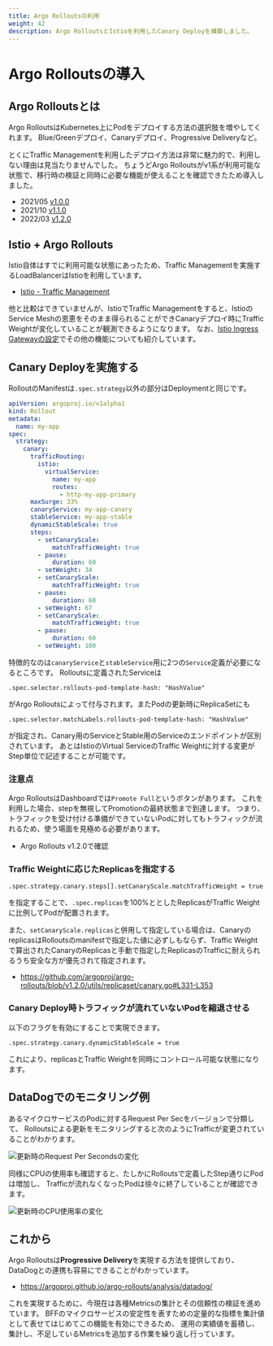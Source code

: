 ```yaml
---
title: Argo Rolloutsの利用
weight: 42
description: Argo RolloutsとIstioを利用したCanary Deployを構築しました。
---
```


# Argo Rolloutsの導入

## Argo Rolloutsとは

Argo RolloutsはKubernetes上にPodをデプロイする方法の選択肢を増やしてくれます。
Blue/Greenデプロイ、Canaryデプロイ、Progressive Deliveryなど。

とくにTraffic Managementを利用したデプロイ方法は非常に魅力的で、利用しない理由は見当たりませんでした。
ちょうどArgo Rolloutsがv1系が利用可能な状態で、移行時の検証と同時に必要な機能が使えることを確認できたため導入しました。

* 2021/05 [v1.0.0](https://github.com/argoproj/argo-rollouts/releases/tag/v1.0.0)
* 2021/10 [v1.1.0](https://github.com/argoproj/argo-rollouts/releases/tag/v1.1.0)
* 2022/03 [v1.2.0](https://github.com/argoproj/argo-rollouts/releases/tag/v1.2.0)

## Istio + Argo Rollouts

Istio自体はすでに利用可能な状態にあったため、Traffic Managementを実施するLoadBalancerはIstioを利用しています。

* [Istio - Traffic Management](https://argoproj.github.io/argo-rollouts/features/traffic-management/istio/)

他と比較はできていませんが、IstioでTraffic Managementをすると、IstioのService Meshの恩恵をそのまま得られることができCanaryデプロイ時にTraffic Weightが変化していることが観測できるようになります。
なお、[Istio Ingress Gatewayの設定](../../service-mesh/traffic-management)でその他の機能についても紹介しています。

## Canary Deployを実施する

RolloutのManifestは`.spec.strategy`以外の部分はDeploymentと同じです。

```yml
apiVersion: argoproj.io/v1alpha1
kind: Rollout
metadata:
  name: my-app
spec:
  strategy:
    canary:
      trafficRouting:
        istio:
          virtualService:
            name: my-app
            routes:
              - http-my-app-primary
      maxSurge: 33%
      canaryService: my-app-canary
      stableService: my-app-stable
      dynamicStableScale: true
      steps:
        - setCanaryScale:
            matchTrafficWeight: true
        - pause:
            duration: 60
        - setWeight: 34
        - setCanaryScale:
            matchTrafficWeight: true
        - pause:
            duration: 60
        - setWeight: 67
        - setCanaryScale:
            matchTrafficWeight: true
        - pause:
            duration: 60
        - setWeight: 100
```


特徴的なのは`canaryService`と`stableService`用に2つの`Service`定義が必要になるところです。
Rolloutsに定義されたServiceは

```
.spec.selector.rollouts-pod-template-hash: "HashValue"
```

がArgo Rolloutsによって付与されます。またPodの更新時にReplicaSetにも

```
.spec.selector.matchLabels.rollouts-pod-template-hash: "HashValue"
```

が指定され、Canary用のServiceとStable用のServiceのエンドポイントが区別されています。
あとはIstioのVirtual ServiceのTraffic Weightに対する変更がStep単位で記述することが可能です。

### 注意点

Argo RolloutsはDashboardでは`Promote Full`というボタンがあります。
これを利用した場合、stepを無視してPromotionの最終状態まで到達します。
つまり、トラフィックを受け付ける準備ができていないPodに対してもトラフィックが流れるため、使う場面を見極める必要があります。

* Argo Rollouts v1.2.0で確認

### Traffic Weightに応じたReplicasを指定する

```
.spec.strategy.canary.steps[].setCanaryScale.matchTrafficWeight = true
```

を指定することで、`.spec.replicas`を100%ととしたReplicasがTraffic Weightに比例してPodが配置されます。

また、`setCanaryScale.replicas`と併用して指定している場合は、CanaryのreplicasはRolloutsのmanifestで指定した値に必ずしもならず、Traffic Weightで算出されたCanaryのReplicasと手動で指定したReplicasのTrafficに耐えられるうち安全な方が優先されて指定されます。

* https://github.com/argoproj/argo-rollouts/blob/v1.2.0/utils/replicaset/canary.go#L331-L353


### Canary Deploy時トラフィックが流れていないPodを縮退させる

以下のフラグを有効にすることで実現できます。

```
.spec.strategy.canary.dynamicStableScale = true
```

これにより、replicasとTraffic Weightを同時にコントロール可能な状態になります。

## DataDogでのモニタリング例

あるマイクロサービスのPodに対するRequest Per Secをバージョンで分類して、
Rolloutsによる更新をモニタリングすると次のようにTrafficが変更されていることがわかります。

![更新時のRequest Per Secondsの変化](../rollouts-update-rps-metrics.png)

同様にCPUの使用率も確認すると、たしかにRolloutsで定義したStep通りにPodは増加し、
Trafficが流れなくなったPodは徐々に終了していることが確認できます。

![更新時のCPU使用率の変化](../rollouts-update-cpu-metrics.png)

## これから

Argo Rolloutsは**Progressive Delivery**を実現する方法を提供しており、DataDogとの連携も容易にできることがわかっています。

* https://argoproj.github.io/argo-rollouts/analysis/datadog/

これを実現するために、今現在は各種Metricsの集計とその信頼性の検証を進めています。
BFFのマイクロサービスの安定性を表すための定量的な指標を集計値として表せてはじめてこの機能を有効にできるため、
運用の実績値を蓄積し、集計し、不足しているMetricsを追加する作業を繰り返し行っています。

